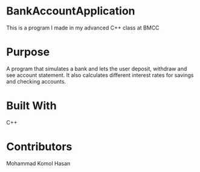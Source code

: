 # BankAccountApplication
This is a program I made in my advanced C++ class at BMCC

# Purpose
A program that simulates a bank and lets the user deposit, withdraw and see account statement. It also calculates different interest rates for savings and checking accounts.

# Built With
C++

# Contributors
Mohammad Komol Hasan
